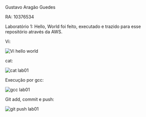 Gustavo Aragão Guedes

RA: 10376534

Laboratório 1: Hello, World foi feito, executado e trazido para esse repositório através da AWS.

Vi:

![Vi hello world](https://github.com/Gustavo-Aragao-Guedes/CP05G/assets/64610385/a4da8b71-4339-405d-9e5b-62fc8d0ba183)

cat:

![cat lab01](https://github.com/Gustavo-Aragao-Guedes/CP05G/assets/64610385/f5293496-817b-46e0-9f60-689e755ac98c)

Execução por gcc:

![gcc lab01](https://github.com/Gustavo-Aragao-Guedes/CP05G/assets/64610385/15e7966b-8a63-4591-b82f-25177c2b29d0)

Git add, commit e push:

![git push lab01](https://github.com/Gustavo-Aragao-Guedes/CP05G/assets/64610385/ee3608e8-24e7-4959-ac74-6be2cd22750f)


